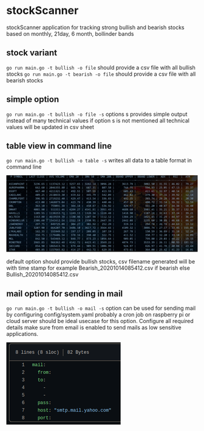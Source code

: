 # stockScanner
stockScanner application for tracking strong bullish and bearish stocks based on monthly, 21day, 6 month, bollinder bands

## stock variant
`go run main.go -t bullish -o file` should provide a csv file with all bullish stocks
`go run main.go -t bearish -o file` should provide a csv file with all bearish stocks

## simple option
`go run main.go -t bullish -o file -s` options s provides simple output instead of many technical values
if option s is not mentioned all technical values will be updated in csv sheet
 
 ## table view in command line
 `go run main.go -t bullish -o table -s` writes all data to a table format in command line

 ![Alt table_view](/assets/table_view.png?raw=true "table view" )

default option should provide bullish stocks, csv filename generated will be with time stamp for
example Bearish_20201014085412.csv if bearish else Bullish_20201014085412.csv

## mail option for sending in mail

`go run main.go -t bullish -o mail -s` option can be used for sending mail by configuring config/system.yaml
probably a cron job on raspberry pi or cloud server should be ideal usecase for this option. Configure all required
details make sure from email is enabled to send mails as low sensitive applications.

![Alt config](/assets/config.png?raw=true "config")